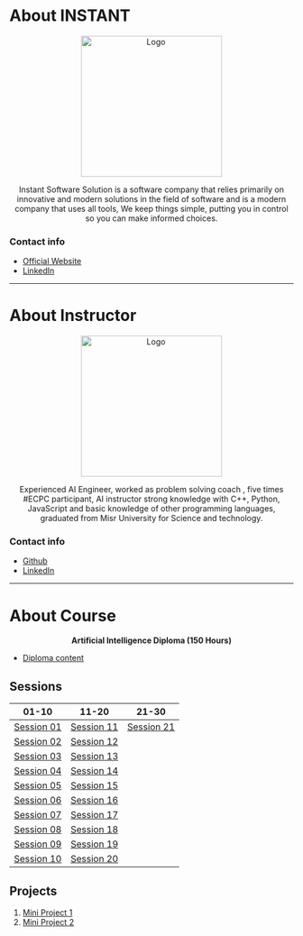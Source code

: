 # About INSTANT

<p align='center'>
    <img style="width:250px; height:250px;" src="https://bit.ly/3vR57Zl" alt="Logo"/>
</p>

<p align='center'>
    Instant Software Solution is a software company that relies primarily on innovative and modern solutions in the field of software and is a modern company that uses all tools, We keep things simple, putting you in control so you can make informed choices.
</p>

### Contact info
* [Official Website](https://www.instant-ss.com/)
* [LinkedIn](https://www.linkedin.com/company/instantsoftwaresolution/)

___

# About Instructor

<p align='center'> 
    <img style="width:250px; height:250px;" src="https://bit.ly/3voZzF5" alt="Logo"/>
</p>

<p align='center'> 
    Experienced AI Engineer, worked as problem solving coach , five times #ECPC participant, AI instructor strong knowledge with C++, Python, JavaScript and basic knowledge of other programming languages, graduated from Misr University for Science and technology.
</p>

### Contact info
* [Github](https://github.com/ahmedtronic)
* [LinkedIn](https://www.linkedin.com/in/ahmedtronic/)

___

# About Course

<p align='center'>
    <b>Artificial Intelligence Diploma (150 Hours)</b>
</p>

* [Diploma content](https://bit.ly/3dpOT3j)

## Sessions
|01-10|11-20|21-30|
|-----|-----|-----|
|[Session 01](https://github.com/AhmedUKamel/INSTANT-AI/tree/main/Session%2001)|[Session 11](https://github.com/AhmedUKamel/INSTANT-AI/tree/main/Session%2011)|[Session 21](https://github.com/AhmedUKamel/INSTANT-AI/tree/main/Session%2021)|
|[Session 02](https://github.com/AhmedUKamel/INSTANT-AI/tree/main/Session%2002)|[Session 12](https://github.com/AhmedUKamel/INSTANT-AI/tree/main/Session%2012)||
|[Session 03](https://github.com/AhmedUKamel/INSTANT-AI/tree/main/Session%2003)|[Session 13](https://github.com/AhmedUKamel/INSTANT-AI/tree/main/Session%2013)||
|[Session 04](https://github.com/AhmedUKamel/INSTANT-AI/tree/main/Session%2004)|[Session 14](https://github.com/AhmedUKamel/INSTANT-AI/tree/main/Session%2014)||
|[Session 05](https://github.com/AhmedUKamel/INSTANT-AI/tree/main/Session%2005)|[Session 15](https://github.com/AhmedUKamel/INSTANT-AI/tree/main/Session%2015)||
|[Session 06](https://github.com/AhmedUKamel/INSTANT-AI/tree/main/Session%2006)|[Session 16](https://github.com/AhmedUKamel/INSTANT-AI/tree/main/Session%2016)||
|[Session 07](https://github.com/AhmedUKamel/INSTANT-AI/tree/main/Session%2007)|[Session 17](https://github.com/AhmedUKamel/INSTANT-AI/tree/main/Session%2017)||
|[Session 08](https://github.com/AhmedUKamel/INSTANT-AI/tree/main/Session%2008)|[Session 18](https://github.com/AhmedUKamel/INSTANT-AI/tree/main/Session%2018)||
|[Session 09](https://github.com/AhmedUKamel/INSTANT-AI/tree/main/Session%2009)|[Session 19](https://github.com/AhmedUKamel/INSTANT-AI/tree/main/Session%2019)||
|[Session 10](https://github.com/AhmedUKamel/INSTANT-AI/tree/main/Session%2010)|[Session 20](https://github.com/AhmedUKamel/INSTANT-AI/tree/main/Session%2020)||

## Projects
1. [Mini Project 1](https://github.com/AhmedUKamel/INSTANT-AI/tree/main/Mini%20Project%201)
2. [Mini Project 2](https://github.com/AhmedUKamel/INSTANT-AI/tree/main/Mini%20Project%202)
